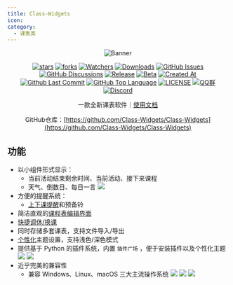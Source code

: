 ```yaml
---
title: Class-Widgets
icon: 
category:
  - 课表类
---
```


<div align="center">

![Banner](https://gh.llkk.cc/https://raw.githubusercontent.com/Class-Widgets/Class-Widgets/main/img%2FBanner.png)

[![stars](https://img.shields.io/github/stars/Class-Widgets/Class-Widgets?label=Stars)](https://github.com/Class-Widgets/Class-Widgets) [![forks](https://img.shields.io/github/forks/Class-Widgets/Class-Widgets?label=Forks)](https://github.com/Class-Widgets/Class-Widgets) [![Watchers](https://img.shields.io/github/watchers/Class-Widgets/Class-Widgets?style=social)](https://github.com/Class-Widgets/Class-Widgets/watchers) [![Downloads](https://img.shields.io/github/downloads/Class-Widgets/Class-Widgets/total?style=social&label=Downloads&logo=github)](https://github.com/Class-Widgets/Class-Widgets/releases/latest) [![GitHub Issues](https://img.shields.io/github/issues-search/Class-Widgets/Class-Widgets?query=is%3Aopen&style=flat&logo=github&label=Issues&color=%233fb950)](https://github.com/Class-Widgets/Class-Widgets/issues) [![GitHub Discussions](https://img.shields.io/github/discussions/Class-Widgets/Class-Widgets?style=flat&logo=Github&label=Discussions)](https://github.com/Class-Widgets/Class-Widgets/discussions) [![Release](https://img.shields.io/github/v/release/Class-Widgets/Class-Widgets?style=flat&color=%233fb950&label=正式版)](https://github.com/Class-Widgets/Class-Widgets/releases/latest)  [![Beta](https://img.shields.io/github/v/release/Class-Widgets/Class-Widgets?include_prereleases&style=flat&label=测试版)](https://github.com/Class-Widgets/Class-Widgets/releases) [![Created At](https://img.shields.io/github/created-at/Class-Widgets/Class-Widgets)](https://github.com/Class-Widgets/Class-Widgets) [![Github Last Commit](https://img.shields.io/github/last-commit/Class-Widgets/Class-Widgets)](https://github.com/Class-Widgets/Class-Widgets/commits/main/) [![GitHub Top Language](https://img.shields.io/github/languages/top/Class-Widgets/Class-Widgets)](https://github.com/Class-Widgets/Class-Widgets) [![LICENSE](https://img.shields.io/badge/License-GPL--3.0-red.svg "LICENSE")](https://github.com/Class-Widgets/Class-Widgets/blob/main/LICENSE) [![QQ群](https://img.shields.io/badge/-QQ%E7%BE%A4%EF%BD%9C169200380-blue?style=flat&logo=QQ)](https://qm.qq.com/q/EuDtwzURQA) [![Discord](https://img.shields.io/badge/-Discord%EF%BD%9CxT7v7FGZ-white?style=flat&logo=Discord)](https://discord.gg/xT7v7FGZ)

一款全新课表软件｜[使用文档](https://www.yuque.com/rinlit/class-widgets_help)

GitHub仓库：[https://github.com/Class-Widgets/Class-Widgets](https://github.com/Class-Widgets/Class-Widgets)

<SiteInfo
  name="Class-Widgets 官网"
  desc="全新桌面课表"
  url="https://classwidgets.rinlit.cn/"
  logo="https://gh.llkk.cc/https://raw.githubusercontent.com/Class-Widgets/Class-Widgets/main/img/Logo.png"
  repo="https://github.com/Class-Widgets/Class-Widgets"
  preview="https://classwidgets.rinlit.cn/assets/img/banner.png"
/>

</div>

<BiliBili bvid="BV1SSfDYmEa4" />

<BiliBili bvid="BV1xwW9eyEGu" />

## 功能
- 以小组件形式显示：
	- 当前活动结束剩余时间、当前活动、接下来课程
	- 天气、倒数日、每日一言
      <img src="https://classwidgets.rinlit.cn/assets/intro/cw_layout_1.png">
- 方便的提醒系统：
	- [上下课提醒](https://www.yuque.com/rinlit/class-widgets_help/fv2ou1i1ngap0hrl)和预备铃
- 简洁直观的[课程表编辑界面](https://www.yuque.com/rinlit/class-widgets_help/oozelh8r56tmw0xb)
- [快捷调休/换课](https://www.yuque.com/rinlit/class-widgets_help/gc4epffu7g5bf9os)
- 同时存储多套课表，支持文件导入/导出
- [个性化](https://www.yuque.com/rinlit/class-widgets_help/qyly70ht1ogge1pi)主题设置，支持浅色/深色模式
- 提供基于 Python 的插件系统，内置 `插件广场` ，便于安装插件以及个性化主题
  <img src="https://classwidgets.rinlit.cn/assets/intro/theme&plugin_1.png">
  <img src="https://classwidgets.rinlit.cn/assets/img/screenshots/macos.png">
- 近乎完美的兼容性
  - 兼容 Windows、Linux、macOS 三大主流操作系统
    <img src="https://classwidgets.rinlit.cn/assets/img/screenshots/win.png">
    <img src="https://classwidgets.rinlit.cn/assets/img/screenshots/win7.png">
    <img src="https://classwidgets.rinlit.cn/assets/img/screenshots/linux.png">
